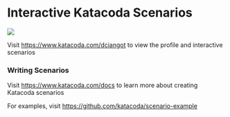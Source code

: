 # Interactive Katacoda Scenarios

[![](http://shields.katacoda.com/katacoda/dciangot/count.svg)](https://www.katacoda.com/dciangot "Get your profile on Katacoda.com")

Visit https://www.katacoda.com/dciangot to view the profile and interactive scenarios

### Writing Scenarios
Visit https://www.katacoda.com/docs to learn more about creating Katacoda scenarios

For examples, visit https://github.com/katacoda/scenario-example
